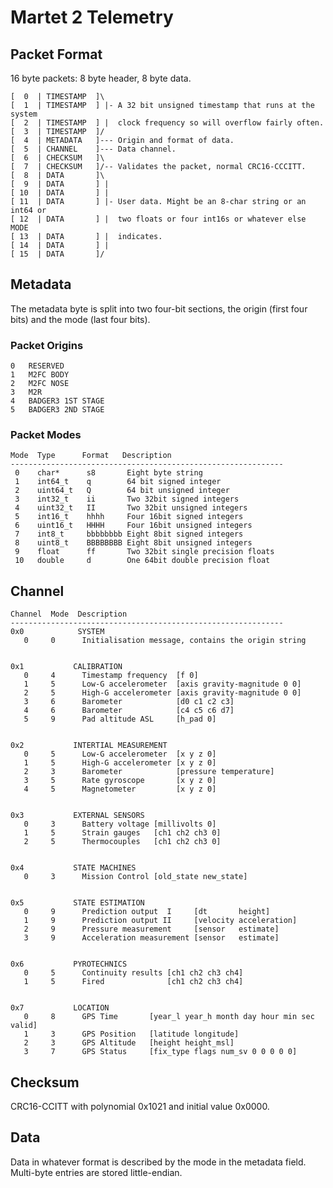 # Martet 2 Telemetry

## Packet Format

16 byte packets: 8 byte header, 8 byte data.

    [  0  | TIMESTAMP  ]\
    [  1  | TIMESTAMP  ] |- A 32 bit unsigned timestamp that runs at the system
    [  2  | TIMESTAMP  ] |  clock frequency so will overflow fairly often.
    [  3  | TIMESTAMP  ]/
    [  4  | METADATA   ]--- Origin and format of data.
    [  5  | CHANNEL    ]--- Data channel.
    [  6  | CHECKSUM   ]\ 
    [  7  | CHECKSUM   ]/-- Validates the packet, normal CRC16-CCCITT.
    [  8  | DATA       ]\
    [  9  | DATA       ] |
    [ 10  | DATA       ] |
    [ 11  | DATA       ] |- User data. Might be an 8-char string or an int64 or
    [ 12  | DATA       ] |  two floats or four int16s or whatever else MODE
    [ 13  | DATA       ] |  indicates.
    [ 14  | DATA       ] |
    [ 15  | DATA       ]/

## Metadata

The metadata byte is split into two four-bit sections, the origin (first four
bits) and the mode (last four bits).

### Packet Origins

    0   RESERVED
    1   M2FC BODY
    2   M2FC NOSE
    3   M2R
    4   BADGER3 1ST STAGE
    5   BADGER3 2ND STAGE

### Packet Modes

    Mode  Type      Format   Description
    -------------------------------------------------------------
     0    char*      s8       Eight byte string
     1    int64_t    q        64 bit signed integer
     2    uint64_t   Q        64 bit unsigned integer
     3    int32_t    ii       Two 32bit signed integers
     4    uint32_t   II       Two 32bit unsigned integers
     5    int16_t    hhhh     Four 16bit signed integers
     6    uint16_t   HHHH     Four 16bit unsigned integers
     7    int8_t     bbbbbbbb Eight 8bit signed integers
     8    uint8_t    BBBBBBBB Eight 8bit unsigned integers
     9    float      ff       Two 32bit single precision floats
     10   double     d        One 64bit double precision float

## Channel

    Channel  Mode  Description
    -------------------------------------------------------------
    0x0            SYSTEM
       0     0      Initialisation message, contains the origin string


    0x1           CALIBRATION
       0     4      Timestamp frequency  [f 0]
       1     5      Low-G accelerometer  [axis gravity-magnitude 0 0]
       2     5      High-G accelerometer [axis gravity-magnitude 0 0]
       3     6      Barometer            [d0 c1 c2 c3]
       4     6      Barometer            [c4 c5 c6 d7]
       5     9      Pad altitude ASL     [h_pad 0]


    0x2           INTERTIAL MEASUREMENT
       0     5      Low-G accelerometer  [x y z 0]
       1     5      High-G accelerometer [x y z 0]
       2     3      Barometer            [pressure temperature]
       3     5      Rate gyroscope       [x y z 0]
       4     5      Magnetometer         [x y z 0]


    0x3           EXTERNAL SENSORS
       0     3      Battery voltage [millivolts 0]
       1     5      Strain gauges   [ch1 ch2 ch3 0]
       2     5      Thermocouples   [ch1 ch2 ch3 0]


    0x4           STATE MACHINES
       0     3      Mission Control [old_state new_state]


    0x5           STATE ESTIMATION
       0     9      Prediction output  I     [dt       height]
       1     9      Prediction output II     [velocity acceleration]
       2     9      Pressure measurement     [sensor   estimate]
       3     9      Acceleration measurement [sensor   estimate]


    0x6           PYROTECHNICS
       0     5      Continuity results [ch1 ch2 ch3 ch4]
       1     5      Fired              [ch1 ch2 ch3 ch4]


    0x7           LOCATION
       0     8      GPS Time       [year_l year_h month day hour min sec valid]
       1     3      GPS Position   [latitude longitude]
       2     3      GPS Altitude   [height height_msl]
       3     7      GPS Status     [fix_type flags num_sv 0 0 0 0 0]

## Checksum

CRC16-CCITT with polynomial 0x1021 and initial value 0x0000.

## Data

Data in whatever format is described by the mode in the metadata field.
Multi-byte entries are stored little-endian.
